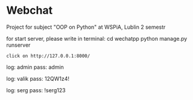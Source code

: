 # Webchat
Project for subject "OOP on Python" at WSPiA, Lublin 2 semestr


for start server, please write in terminal:
    cd wechatpp
    python manage.py runserver

    click on http://127.0.0.1:8000/

    


log: admin
pass: admin

log: valik
pass: 12QW1z4!

log: serg
pass: !serg123
